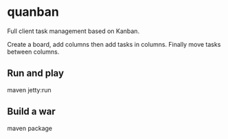 quanban
=======

Full client task management based on Kanban.

Create a board, add columns then add tasks in columns. Finally move tasks between columns.

Run and play
------------

maven jetty:run

Build a war
------------

maven package